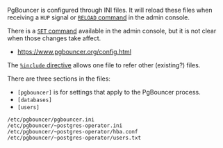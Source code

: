 <!--
 Copyright 2021 Crunchy Data Solutions, Inc.
 Licensed under the Apache License, Version 2.0 (the "License");
 you may not use this file except in compliance with the License.
 You may obtain a copy of the License at

 http://www.apache.org/licenses/LICENSE-2.0

 Unless required by applicable law or agreed to in writing, software
 distributed under the License is distributed on an "AS IS" BASIS,
 WITHOUT WARRANTIES OR CONDITIONS OF ANY KIND, either express or implied.
 See the License for the specific language governing permissions and
 limitations under the License.
-->

PgBouncer is configured through INI files. It will reload these files when
receiving a `HUP` signal or [`RELOAD` command][RELOAD] in the admin console.

There is a [`SET` command][SET] available in the admin console, but it is not
clear when those changes take affect.

- https://www.pgbouncer.org/config.html

[RELOAD]: https://www.pgbouncer.org/usage.html#process-controlling-commands
[SET]: https://www.pgbouncer.org/usage.html#other-commands

The [`%include` directive](https://www.pgbouncer.org/config.html#include-directive)
allows one file to refer other (existing?) files.

There are three sections in the files:

 - `[pgbouncer]` is for settings that apply to the PgBouncer process.
 - `[databases]`
 - `[users]`

```
/etc/pgbouncer/pgbouncer.ini
/etc/pgbouncer/~postgres-operator.ini
/etc/pgbouncer/~postgres-operator/hba.conf
/etc/pgbouncer/~postgres-operator/users.txt
```
